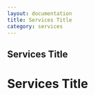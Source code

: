 ```yaml
---
layout: documentation
title: Services Title
category: services
---
```


Services Title
------------------
# Services Title

